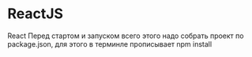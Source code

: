 # ReactJS
React
Перед стартом и запуском всего этого надо собрать проект по package.json, для этого в терминле прописывает npm install
